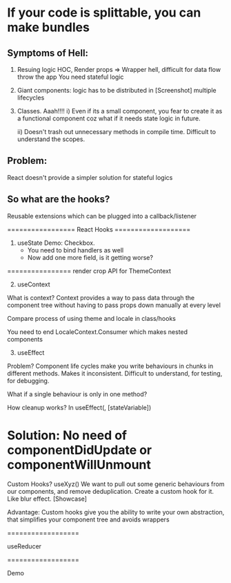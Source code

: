 # If your code is splittable, you can make bundles

## Symptoms of Hell:
1. Resuing logic
    HOC, Render props
    => Wrapper hell, difficult for data flow throw the app
    You need stateful logic

2. Giant components:
    logic has to be distributed in
[Screenshot] multiple lifecycles

3. Classes. Aaah!!!!
    i)
     Even if its a small component, you fear to create it as a functional component coz what if it needs state logic in future.

    ii) Doesn't trash out unnecessary methods in compile time. Difficult to understand the scopes.

## Problem:
React doesn't provide a simpler solution for stateful logics

## So what are the hooks?
Reusable extensions which can be plugged into a callback/listener

================= React Hooks ===================

1. useState
Demo: Checkbox.
    * You need to bind handlers as well
    * Now add one more field, is it getting worse?

================
render crop API for ThemeContext

2. useContext

What is context?
Context provides a way to pass data through the component tree without having to pass props down manually at every level


Compare process of using theme and locale in class/hooks

You need to end LocaleContext.Consumer which makes nested components


3. useEffect

Problem? Component life cycles make you write behaviours in chunks in different methods. Makes it inconsistent. Difficult to understand, for testing, for debugging.

What if a single behaviour is only in one method?

How cleanup works? In useEffect(<function as like componentDidUpdate>, [stateVariable])

Solution: No need of componentDidUpdate or componentWillUnmount
==================

Custom Hooks? useXyz()
We want to pull out some generic behaviours from our components, and remove deduplication.
Create a custom hook for it.
Like blur effect. [Showcase]

  
Advantage: Custom hooks give you the ability to write your own abstraction, that simplifies your component tree and avoids wrappers



==================

useReducer


==================



Demo



















